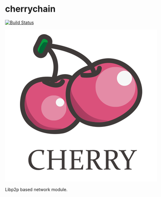 # cherrychain

[![Build Status](https://travis-ci.org/Ice-Storm/cherrychain.svg?branch=master)](https://travis-ci.org/Ice-Storm/cherrychain)

![cherry](https://github.com/Ice-Storm/cherry/blob/master/img/4.png?raw=true)

Libp2p based network module.
